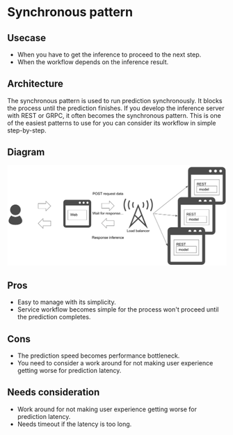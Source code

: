 # Synchronous pattern

## Usecase
- When you have to get the inference to proceed to the next step.
- When the workflow depends on the inference result.

## Architecture
The synchronous pattern is used to run prediction synchronously. It blocks the process until the prediction finishes. If you develop the inference server with REST or GRPC, it often becomes the synchronous pattern. This is one of the easiest patterns to use for you can consider its workflow in simple step-by-step.

## Diagram
![diagram](diagram.png)

## Pros
- Easy to manage with its simplicity.
- Service workflow becomes simple for the process won't proceed until the prediction completes.

## Cons
- The prediction speed becomes performance bottleneck.
- You need to consider a work around for not making user experience getting worse for prediction latency.

## Needs consideration
- Work around for not making user experience getting worse for prediction latency.
- Needs timeout if the latency is too long.